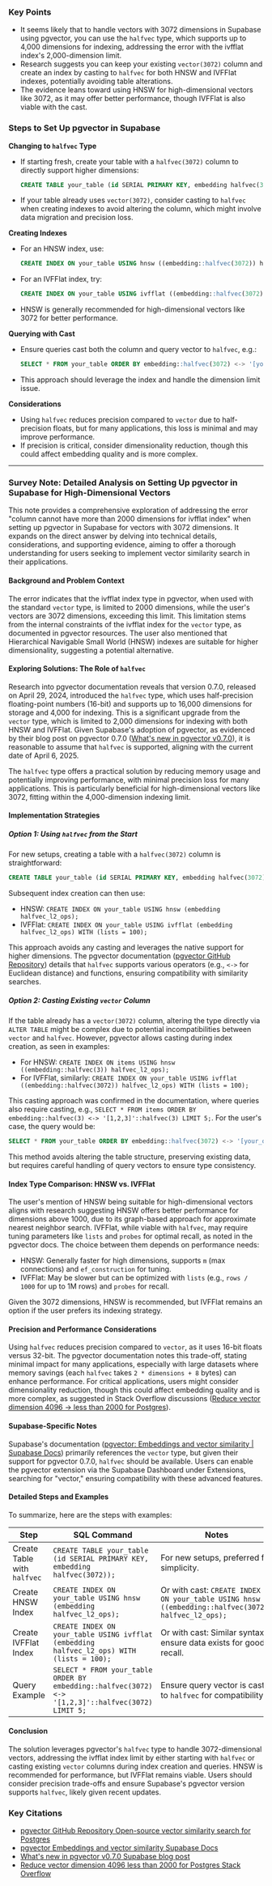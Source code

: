 ### Key Points
- It seems likely that to handle vectors with 3072 dimensions in Supabase using pgvector, you can use the `halfvec` type, which supports up to 4,000 dimensions for indexing, addressing the error with the ivfflat index's 2,000-dimension limit.
- Research suggests you can keep your existing `vector(3072)` column and create an index by casting to `halfvec` for both HNSW and IVFFlat indexes, potentially avoiding table alterations.
- The evidence leans toward using HNSW for high-dimensional vectors like 3072, as it may offer better performance, though IVFFlat is also viable with the cast.

### Steps to Set Up pgvector in Supabase
**Changing to `halfvec` Type**
- If starting fresh, create your table with a `halfvec(3072)` column to directly support higher dimensions:
  ```sql
  CREATE TABLE your_table (id SERIAL PRIMARY KEY, embedding halfvec(3072));
  ```
- If your table already uses `vector(3072)`, consider casting to `halfvec` when creating indexes to avoid altering the column, which might involve data migration and precision loss.

**Creating Indexes**
- For an HNSW index, use:
  ```sql
  CREATE INDEX ON your_table USING hnsw ((embedding::halfvec(3072)) halfvec_l2_ops);
  ```
- For an IVFFlat index, try:
  ```sql
  CREATE INDEX ON your_table USING ivfflat ((embedding::halfvec(3072)) halfvec_l2_ops) WITH (lists = 100);
  ```
- HNSW is generally recommended for high-dimensional vectors like 3072 for better performance.

**Querying with Cast**
- Ensure queries cast both the column and query vector to `halfvec`, e.g.:
  ```sql
  SELECT * FROM your_table ORDER BY embedding::halfvec(3072) <-> '[your_query_vector]'::halfvec(3072) LIMIT k;
  ```
- This approach should leverage the index and handle the dimension limit issue.

**Considerations**
- Using `halfvec` reduces precision compared to `vector` due to half-precision floats, but for many applications, this loss is minimal and may improve performance.
- If precision is critical, consider dimensionality reduction, though this could affect embedding quality and is more complex.

---

### Survey Note: Detailed Analysis on Setting Up pgvector in Supabase for High-Dimensional Vectors

This note provides a comprehensive exploration of addressing the error "column cannot have more than 2000 dimensions for ivfflat index" when setting up pgvector in Supabase for vectors with 3072 dimensions. It expands on the direct answer by delving into technical details, considerations, and supporting evidence, aiming to offer a thorough understanding for users seeking to implement vector similarity search in their applications.

#### Background and Problem Context
The error indicates that the ivfflat index type in pgvector, when used with the standard `vector` type, is limited to 2000 dimensions, while the user's vectors are 3072 dimensions, exceeding this limit. This limitation stems from the internal constraints of the ivfflat index for the `vector` type, as documented in pgvector resources. The user also mentioned that Hierarchical Navigable Small World (HNSW) indexes are suitable for higher dimensionality, suggesting a potential alternative.

#### Exploring Solutions: The Role of `halfvec`
Research into pgvector documentation reveals that version 0.7.0, released on April 29, 2024, introduced the `halfvec` type, which uses half-precision floating-point numbers (16-bit) and supports up to 16,000 dimensions for storage and 4,000 for indexing. This is a significant upgrade from the `vector` type, which is limited to 2,000 dimensions for indexing with both HNSW and IVFFlat. Given Supabase's adoption of pgvector, as evidenced by their blog post on pgvector 0.7.0 ([What's new in pgvector v0.7.0](https://supabase.com/blog/pgvector-0-7-0)), it is reasonable to assume that `halfvec` is supported, aligning with the current date of April 6, 2025.

The `halfvec` type offers a practical solution by reducing memory usage and potentially improving performance, with minimal precision loss for many applications. This is particularly beneficial for high-dimensional vectors like 3072, fitting within the 4,000-dimension indexing limit.

#### Implementation Strategies
##### Option 1: Using `halfvec` from the Start
For new setups, creating a table with a `halfvec(3072)` column is straightforward:
```sql
CREATE TABLE your_table (id SERIAL PRIMARY KEY, embedding halfvec(3072));
```
Subsequent index creation can then use:
- HNSW: `CREATE INDEX ON your_table USING hnsw (embedding halfvec_l2_ops);`
- IVFFlat: `CREATE INDEX ON your_table USING ivfflat (embedding halfvec_l2_ops) WITH (lists = 100);`

This approach avoids any casting and leverages the native support for higher dimensions. The pgvector documentation ([pgvector GitHub Repository](https://github.com/pgvector/pgvector)) details that `halfvec` supports various operators (e.g., `<->` for Euclidean distance) and functions, ensuring compatibility with similarity searches.

##### Option 2: Casting Existing `vector` Column
If the table already has a `vector(3072)` column, altering the type directly via `ALTER TABLE` might be complex due to potential incompatibilities between `vector` and `halfvec`. However, pgvector allows casting during index creation, as seen in examples:
- For HNSW: `CREATE INDEX ON items USING hnsw ((embedding::halfvec(3)) halfvec_l2_ops);`
- For IVFFlat, similarly: `CREATE INDEX ON your_table USING ivfflat ((embedding::halfvec(3072)) halfvec_l2_ops) WITH (lists = 100);`

This casting approach was confirmed in the documentation, where queries also require casting, e.g., `SELECT * FROM items ORDER BY embedding::halfvec(3) <-> '[1,2,3]'::halfvec(3) LIMIT 5;`. For the user's case, the query would be:
```sql
SELECT * FROM your_table ORDER BY embedding::halfvec(3072) <-> '[your_query_vector]'::halfvec(3072) LIMIT k;
```
This method avoids altering the table structure, preserving existing data, but requires careful handling of query vectors to ensure type consistency.

#### Index Type Comparison: HNSW vs. IVFFlat
The user's mention of HNSW being suitable for high-dimensional vectors aligns with research suggesting HNSW offers better performance for dimensions above 1000, due to its graph-based approach for approximate nearest neighbor search. IVFFlat, while viable with `halfvec`, may require tuning parameters like `lists` and `probes` for optimal recall, as noted in the pgvector docs. The choice between them depends on performance needs:
- HNSW: Generally faster for high dimensions, supports `m` (max connections) and `ef_construction` for tuning.
- IVFFlat: May be slower but can be optimized with `lists` (e.g., `rows / 1000` for up to 1M rows) and `probes` for recall.

Given the 3072 dimensions, HNSW is recommended, but IVFFlat remains an option if the user prefers its indexing strategy.

#### Precision and Performance Considerations
Using `halfvec` reduces precision compared to `vector`, as it uses 16-bit floats versus 32-bit. The pgvector documentation notes this trade-off, stating minimal impact for many applications, especially with large datasets where memory savings (each `halfvec` takes `2 * dimensions + 8` bytes) can enhance performance. For critical applications, users might consider dimensionality reduction, though this could affect embedding quality and is more complex, as suggested in Stack Overflow discussions ([Reduce vector dimension 4096 -> less than 2000 for Postgres](https://stackoverflow.com/questions/76496767/reduce-vector-dimension-4096-less-than-2000-for-postgres)).

#### Supabase-Specific Notes
Supabase's documentation ([pgvector: Embeddings and vector similarity | Supabase Docs](https://supabase.com/docs/guides/database/extensions/pgvector)) primarily references the `vector` type, but given their support for pgvector 0.7.0, `halfvec` should be available. Users can enable the pgvector extension via the Supabase Dashboard under Extensions, searching for "vector," ensuring compatibility with these advanced features.

#### Detailed Steps and Examples
To summarize, here are the steps with examples:

| **Step**                     | **SQL Command**                                                                 | **Notes**                                                                 |
|------------------------------|--------------------------------------------------------------------------------|---------------------------------------------------------------------------|
| Create Table with `halfvec`  | `CREATE TABLE your_table (id SERIAL PRIMARY KEY, embedding halfvec(3072));`     | For new setups, preferred for simplicity.                                 |
| Create HNSW Index            | `CREATE INDEX ON your_table USING hnsw (embedding halfvec_l2_ops);`             | Or with cast: `CREATE INDEX ON your_table USING hnsw ((embedding::halfvec(3072)) halfvec_l2_ops);` |
| Create IVFFlat Index         | `CREATE INDEX ON your_table USING ivfflat (embedding halfvec_l2_ops) WITH (lists = 100);` | Or with cast: Similar syntax, ensure data exists for good recall.         |
| Query Example                | `SELECT * FROM your_table ORDER BY embedding::halfvec(3072) <-> '[1,2,3]'::halfvec(3072) LIMIT 5;` | Ensure query vector is cast to `halfvec` for compatibility.               |

#### Conclusion
The solution leverages pgvector's `halfvec` type to handle 3072-dimensional vectors, addressing the ivfflat index limit by either starting with `halfvec` or casting existing `vector` columns during index creation and queries. HNSW is recommended for performance, but IVFFlat remains viable. Users should consider precision trade-offs and ensure Supabase's pgvector version supports `halfvec`, likely given recent updates.

### Key Citations
- [pgvector GitHub Repository Open-source vector similarity search for Postgres](https://github.com/pgvector/pgvector)
- [pgvector Embeddings and vector similarity Supabase Docs](https://supabase.com/docs/guides/database/extensions/pgvector)
- [What's new in pgvector v0.7.0 Supabase blog post](https://supabase.com/blog/pgvector-0-7-0)
- [Reduce vector dimension 4096 less than 2000 for Postgres Stack Overflow](https://stackoverflow.com/questions/76496767/reduce-vector-dimension-4096-less-than-2000-for-postgres)